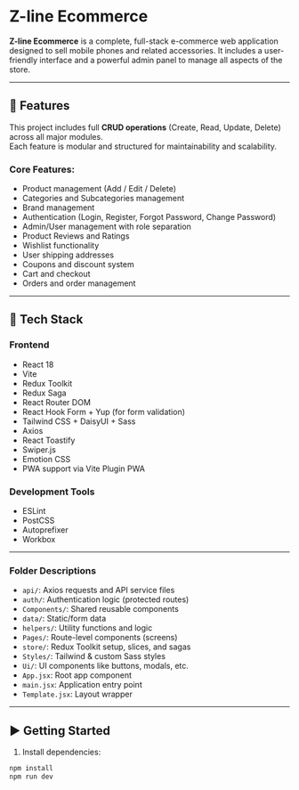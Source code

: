 # Z-line Ecommerce

**Z-line Ecommerce** is a complete, full-stack e-commerce web application designed to sell mobile phones and related accessories. It includes a user-friendly interface and a powerful admin panel to manage all aspects of the store.

---

## 🔧 Features

This project includes full **CRUD operations** (Create, Read, Update, Delete) across all major modules.  
Each feature is modular and structured for maintainability and scalability.

### Core Features:

- Product management (Add / Edit / Delete)
- Categories and Subcategories management
- Brand management
- Authentication (Login, Register, Forgot Password, Change Password)
- Admin/User management with role separation
- Product Reviews and Ratings
- Wishlist functionality
- User shipping addresses
- Coupons and discount system
- Cart and checkout
- Orders and order management

---

## 🚀 Tech Stack

### Frontend

- React 18
- Vite
- Redux Toolkit
- Redux Saga
- React Router DOM
- React Hook Form + Yup (for form validation)
- Tailwind CSS + DaisyUI + Sass
- Axios
- React Toastify
- Swiper.js
- Emotion CSS
- PWA support via Vite Plugin PWA

### Development Tools

- ESLint
- PostCSS
- Autoprefixer
- Workbox

---



### Folder Descriptions

- `api/`: Axios requests and API service files  
- `auth/`: Authentication logic (protected routes)  
- `Components/`: Shared reusable components  
- `data/`: Static/form data  
- `helpers/`: Utility functions and logic  
- `Pages/`: Route-level components (screens)  
- `store/`: Redux Toolkit setup, slices, and sagas  
- `Styles/`: Tailwind & custom Sass styles  
- `Ui/`: UI components like buttons, modals, etc.  
- `App.jsx`: Root app component  
- `main.jsx`: Application entry point  
- `Template.jsx`: Layout wrapper  

---

## ▶️ Getting Started

1. Install dependencies:

```bash
npm install
npm run dev
